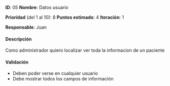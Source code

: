 **ID**: 05
**Nombre**: Datos usuario

**Prioridad** (del 1 al 10): 8
**Puntos estimado**: 4
**Iteración**: 1

**Responsable**: Juan

#### Descripción
Como administrador quiero localizar ver toda la informacion de un paciente

#### Validación
* Deben poder verse en cualquier usuario
* Debe mostrar todos los campos de información
